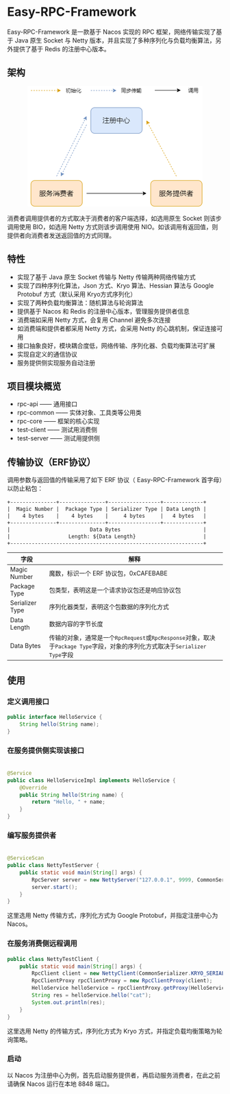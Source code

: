 # Easy-RPC-Framework

Easy-RPC-Framework 是一款基于 Nacos 实现的 RPC 框架，网络传输实现了基于 Java 原生 Socket 与 Netty 版本，并且实现了多种序列化与负载均衡算法，另外提供了基于 Redis 的注册中心版本。

## 架构

<p align="center">
    <img src="./images/RPC.png">
</p>

消费者调用提供者的方式取决于消费者的客户端选择，如选用原生 Socket 则该步调用使用 BIO，如选用 Netty 方式则该步调用使用 NIO。如该调用有返回值，则提供者向消费者发送返回值的方式同理。

## 特性

- 实现了基于 Java 原生 Socket 传输与 Netty 传输两种网络传输方式
- 实现了四种序列化算法，Json 方式、Kryo 算法、Hessian 算法与 Google Protobuf 方式（默认采用 Kryo方式序列化）
- 实现了两种负载均衡算法：随机算法与轮询算法
- 提供基于 Nacos 和 Redis 的注册中心版本，管理服务提供者信息
- 消费端如采用 Netty 方式，会复用 Channel 避免多次连接
- 如消费端和提供者都采用 Netty 方式，会采用 Netty 的心跳机制，保证连接可用
- 接口抽象良好，模块耦合度低，网络传输、序列化器、负载均衡算法可扩展
- 实现自定义的通信协议
- 服务提供侧实现服务自动注册

## 项目模块概览

- rpc-api —— 通用接口
- rpc-common —— 实体对象、工具类等公用类
- rpc-core —— 框架的核心实现
- test-client —— 测试用消费侧
- test-server —— 测试用提供侧

## 传输协议（ERF协议）

调用参数与返回值的传输采用了如下 ERF 协议（ Easy-RPC-Framework 首字母）以防止粘包：

```text
+---------------+---------------+-----------------+-------------+
|  Magic Number |  Package Type | Serializer Type | Data Length |
|    4 bytes    |    4 bytes    |     4 bytes     |   4 bytes   |
+---------------+---------------+-----------------+-------------+
|                          Data Bytes                           |
|                   Length: ${Data Length}                      |
+---------------------------------------------------------------+
```

|字段|解释|
| ----------- | ----------- |
|Magic Number|魔数，标识一个 ERF 协议包，0xCAFEBABE|
|Package Type|包类型，表明这是一个请求协议包还是响应协议包|
|Serializer Type|序列化器类型，表明这个包数据的序列化方式|
|Data Length|数据内容的字节长度|
|Data Bytes|传输的对象，通常是一个`RpcRequest`或`RpcResponse`对象，取决于`Package Type`字段，对象的序列化方式取决于`Serializer Type`字段|

## 使用

### 定义调用接口

```java
public interface HelloService {
    String hello(String name);
}
```

### 在服务提供侧实现该接口

```java

@Service
public class HelloServiceImpl implements HelloService {
    @Override
    public String hello(String name) {
        return "Hello, " + name;
    }
}
```

### 编写服务提供者

```java

@ServiceScan
public class NettyTestServer {
    public static void main(String[] args) {
        RpcServer server = new NettyServer("127.0.0.1", 9999, CommonSerializer.PROTOBUF_SERIALIZER, ServiceRegistry.NACOS_REGISTRY);
        server.start();
    }
}
```

这里选用 Netty 传输方式，序列化方式为 Google Protobuf，并指定注册中心为 Nacos。

### 在服务消费侧远程调用

```java
public class NettyTestClient {
    public static void main(String[] args) {
        RpcClient client = new NettyClient(CommonSerializer.KRYO_SERIALIZER, ServiceDiscovery.NACOS_DISCOVERY, new RoundRobinLoadBalancer());
        RpcClientProxy rpcClientProxy = new RpcClientProxy(client);
        HelloService helloService = rpcClientProxy.getProxy(HelloService.class);
        String res = helloService.hello("cat");
        System.out.println(res);
    }
}
```

这里选用 Netty 的传输方式，序列化方式为 Kryo 方式，并指定负载均衡策略为轮询策略。

### 启动

以 Nacos 为注册中心为例，首先启动服务提供者，再启动服务消费者，在此之前请确保 Nacos 运行在本地 8848 端口。
